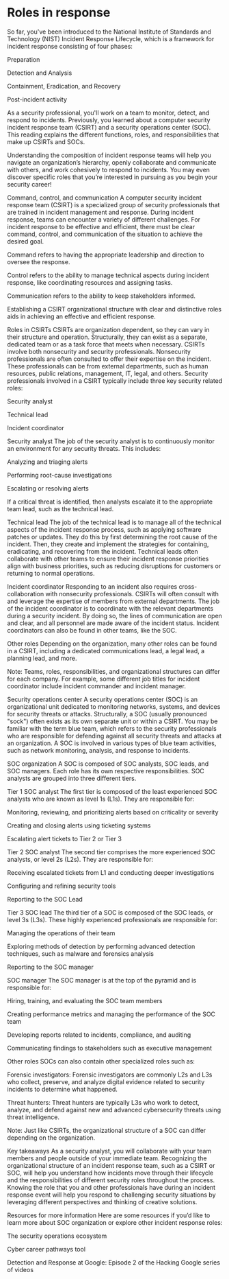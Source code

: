 # Roles in response
So far, you've been introduced to the National Institute of Standards and Technology (NIST) Incident Response Lifecycle, which is a framework for incident response consisting of four phases:

Preparation

Detection and Analysis

Containment, Eradication, and Recovery

Post-incident activity

As a security professional, you'll work on a team to monitor, detect, and respond to incidents. Previously, you learned about a computer security incident response team (CSIRT) and a security operations center (SOC). This reading explains the different functions, roles, and responsibilities that make up CSIRTs and SOCs.

Understanding the composition of incident response teams will help you navigate an organization’s hierarchy, openly collaborate and communicate with others, and work cohesively to respond to incidents. You may even discover specific roles that you’re interested in pursuing as you begin your security career!

Command, control, and communication
A computer security incident response team (CSIRT) is a specialized group of security professionals that are trained in incident management and response. During incident response, teams can encounter a variety of different challenges. For incident response to be effective and efficient, there must be clear command, control, and communication of the situation to achieve the desired goal. 

Command refers to having the appropriate leadership and direction to oversee the response.

Control refers to the ability to manage technical aspects during incident response, like coordinating resources and assigning tasks.

Communication refers to the ability to keep stakeholders informed.

Establishing a CSIRT organizational structure with clear and distinctive roles aids in achieving an effective and efficient response.

Roles in CSIRTs 
CSIRTs are organization dependent, so they can vary in their structure and operation. Structurally, they can exist as a separate, dedicated team or as a task force that meets when necessary. CSIRTs involve both nonsecurity and security professionals. Nonsecurity professionals are often consulted to offer their expertise on the incident. These professionals can be from external departments, such as human resources, public relations, management, IT, legal, and others. Security professionals involved in a CSIRT typically include three key security related roles: 

Security analyst

Technical lead

Incident coordinator


Security analyst
The job of the security analyst is to continuously monitor an environment for any security threats. This includes: 

Analyzing and triaging alerts

Performing root-cause investigations

Escalating or resolving alerts 

If a critical threat is identified, then analysts escalate it to the appropriate team lead, such as the technical lead.

Technical lead
The job of the technical lead is to manage all of the technical aspects of the incident response process, such as applying software patches or updates. They do this by first determining the root cause of the incident. Then, they create and implement the strategies for containing, eradicating, and recovering from the incident. Technical leads often collaborate with other teams to ensure their incident response priorities align with business priorities, such as reducing disruptions for customers or returning to normal operations. 

Incident coordinator
Responding to an incident also requires cross-collaboration with nonsecurity professionals. CSIRTs will often consult with and leverage the expertise of members from external departments. The job of the incident coordinator is to coordinate with the relevant departments during a security incident. By doing so, the lines of communication are open and clear, and all personnel are made aware of the incident status. Incident coordinators can also be found in other teams, like the SOC. 

Other roles
Depending on the organization, many other roles can be found in a CSIRT, including a dedicated communications lead, a legal lead, a planning lead, and more. 

Note: Teams, roles, responsibilities, and organizational structures can differ for each company. For example, some different job titles for incident coordinator include incident commander and incident manager.

Security operations center
A security operations center (SOC) is an organizational unit dedicated to monitoring networks, systems, and devices for security threats or attacks. Structurally, a SOC (usually pronounced "sock") often exists as its own separate unit or within a CSIRT. You may be familiar with the term blue team, which refers to the security professionals who are responsible for defending against all security threats and attacks at an organization. A SOC is involved in various types of blue team activities, such as network monitoring, analysis, and response to incidents. 

SOC organization
A SOC is composed of SOC analysts, SOC leads, and SOC managers. Each role has its own respective responsibilities. SOC analysts are grouped into three different tiers. 

Tier 1 SOC analyst
The first tier is composed of the least experienced SOC analysts who are known as level 1s (L1s). They are responsible for:

Monitoring, reviewing, and prioritizing alerts based on criticality or severity

Creating and closing alerts using ticketing systems

Escalating alert tickets to Tier 2 or Tier 3

Tier 2 SOC analyst
The second tier comprises the more experienced SOC analysts, or level 2s (L2s). They are responsible for: 

Receiving escalated tickets from L1 and conducting deeper investigations

Configuring and refining security tools

Reporting to the SOC Lead

Tier 3 SOC lead
The third tier of a SOC is composed of the SOC leads, or level 3s (L3s). These highly experienced professionals are responsible for:

Managing the operations of their team

Exploring methods of detection by performing advanced detection techniques, such as malware and forensics analysis

Reporting to the SOC manager

SOC manager 
The SOC manager is at the top of the pyramid and is responsible for: 

Hiring, training, and evaluating the SOC team members

Creating performance metrics and managing the performance of the SOC team

Developing reports related to incidents, compliance, and auditing

Communicating findings to stakeholders such as executive management   

Other roles
SOCs can also contain other specialized roles such as: 

Forensic investigators: Forensic investigators are commonly L2s and L3s who collect, preserve, and analyze digital evidence related to security incidents to determine what happened.

Threat hunters: Threat hunters are typically L3s who work to detect, analyze, and defend against new and advanced cybersecurity threats using threat intelligence.

Note: Just like CSIRTs, the organizational structure of a SOC can differ depending on the organization. 

Key takeaways
As a security analyst, you will collaborate with your team members and people outside of your immediate team. Recognizing the organizational structure of an incident response team, such as a CSIRT or SOC, will help you understand how incidents move through their lifecycle and the responsibilities of different security roles throughout the process. Knowing the role that you and other professionals have during an incident response event will help you respond to challenging security situations by leveraging different perspectives and thinking of creative solutions. 

Resources for more information
Here are some resources if you’d like to learn more about SOC organization or explore other incident response roles:

The security operations ecosystem

Cyber career pathways tool

Detection and Response
 at Google: Episode 2 of the 
Hacking Google
 series of videos
